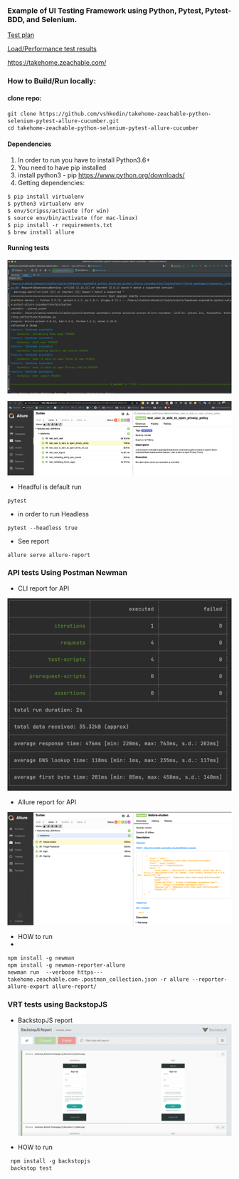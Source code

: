 ### Example of UI Testing Framework using Python, Pytest, Pytest-BDD, and Selenium.

[Test plan](https://docs.google.com/document/d/1yU7LNGNEMCRSPuB21Mb32SgAE_WPklTZ4qouoAUmvd8/edit?usp=sharing)

[Load/Performance test results](https://docs.google.com/document/d/1queAzmeWT_8DiEDIP_3EF5jcR_qgWpUf_8R7DeOV1JI/edit?usp=sharing)


https://takehome.zeachable.com/

### How to Build/Run locally:
#### clone repo:
```
git clone https://github.com/vshkodin/takehome-zeachable-python-selenium-pytest-allure-cucumber.git
cd takehome-zeachable-python-selenium-pytest-allure-cucumber
```
#### Dependencies 
1. In order to run you have to install Python3.6+
2. You need to have pip installed
3. install python3 - pip  https://www.python.org/downloads/
7. Getting dependencies:
```
$ pip install virtualenv
$ python3 virtualenv env
$ env/Scripss/activate (for win)
$ source env/bin/activate (for mac-linux)
$ pip install -r requirements.txt
$ brew install allure
```

#### Running  tests

![alt text](SeleniumResults.png)

![alt text](SeleniumAllureResults.png)


* Headful is default run
```
pytest 
```
* in order to run Headless 
```
pytest --headless true
```
* See report 
```commandline
allure serve allure-report
```



### API tests Using Postman Newman
* CLI report for API

![alt text](NewmanPostman.png)

* Allure report for API

![alt text](allure-report-API.png)

* HOW to run
* 
```
npm install -g newman
npm install -g newman-reporter-allure
newman run  --verbose https---takehome.zeachable.com-.postman_collection.json -r allure --reporter-allure-export allure-report/
```


### VRT tests using BackstopJS

* BackstopJS report
![alt text](backstopJSReport.png)


* HOW to run
```commandline
 npm install -g backstopjs
 backstop test
```
